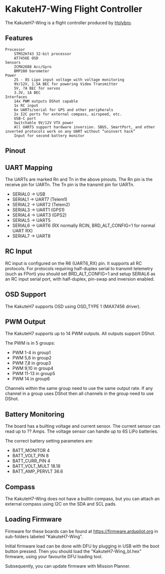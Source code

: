 # KakuteH7-Wing Flight Controller

The KakuteH7-Wing is a flight controller produced by [Holybro](http://www.holybro.com/).

## Features
    Processor
        STM32H743 32-bit processor
        AT7456E OSD
    Sensors
        ICM42688 Acc/Gyro
        BMP280 barometer
    Power
        2S - 8S Lipo input voltage with voltage monitoring
        9V/12V, 1.5A BEC for powering Video Transmitter
        5V, ?A BEC for servos
        3.3V, 1A BEC
    Interfaces
        14x PWM outputs DShot capable
        1x RC input
        6x UARTs/serial for GPS and other peripherals
        2x I2C ports for external compass, airspeed, etc.
        USB-C port
        Switchable 9V/12V VTX power
        All UARTS support hardware inversion. SBUS, SmartPort, and other inverted protocols work on any UART without “uninvert hack”
        Input for second battery monitor

## Pinout


## UART Mapping

The UARTs are marked Rn and Tn in the above pinouts. The Rn pin is the
receive pin for UARTn. The Tn pin is the transmit pin for UARTn.

 - SERIAL0 -> USB
 - SERIAL1 -> UART7 (Telem1)
 - SERIAL2 -> UART2 (Telem2) 
 - SERIAL3 -> UART1 (GPS1)
 - SERIAL4 -> UART3 (GPS2)
 - SERIAL5 -> UART5
 - SERIAL6 -> UART6 (RX normally RCIN, BRD_ALT_CONFIG=1 for normal UART RX)
 - SERIAL7 -> UART8 

## RC Input

RC input is configured on the R6 (UART6_RX) pin. It supports all RC
protocols. For protocols requiring half-duplex serial to transmit
telemetry (such as FPort) you should set BRD_ALT_CONFIG=1 and setup
SERIAL6 as an RC input serial port, with half-duplex, pin-swap
and inversion enabled.
   
## OSD Support

The KakuteH7 supports OSD using OSD_TYPE 1 (MAX7456 driver).

## PWM Output

The KakuteH7 supports up to 14 PWM outputs. All outputs support DShot.

The PWM is in 5 groups:

 - PWM 1-4 in group1
 - PWM 5,6 in group2
 - PWM 7,8 in group3
 - PWM 9,10 in group4
 - PWM 11-13 in group5
 - PWM 14 in group6

Channels within the same group need to use the same output rate. If
any channel in a group uses DShot then all channels in the group need
to use DShot.

## Battery Monitoring

The board has a builting voltage and current sensor. The current
sensor can read up to ?? Amps. The voltage sensor can handle up to 6S
LiPo batteries.

The correct battery setting parameters are:

 - BATT_MONITOR 4
 - BATT_VOLT_PIN 8
 - BATT_CURR_PIN 4
 - BATT_VOLT_MULT 18.18
 - BATT_AMP_PERVLT 36.6

## Compass

The KakuteH7-Wing does not have a builtin compass, but you can attach an external compass using I2C on the SDA and SCL pads.

## Loading Firmware
Firmware for these boards can be found at https://firmware.ardupilot.org in sub-folders labeled “KakuteH7-Wing”.

Initial firmware load can be done with DFU by plugging in USB with the
boot button pressed. Then you should load the "KakuteH7-Wing_bl.hex"
firmware, using your favourite DFU loading tool.

Subsequently, you can update firmware with Mission Planner.


